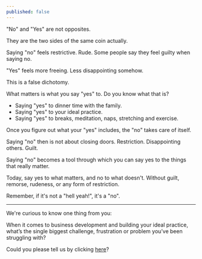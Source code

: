 ```yaml
---
published: false
---
```

"No" and "Yes" are not opposites.

They are the two sides of the same coin actually.

Saying "no" feels restrictive. Rude. Some people say they feel guilty when saying no.

"Yes" feels more freeing. Less disappointing somehow.

This is a false dichotomy.

What matters is what you say "yes" to. Do you know what that is?

- Saying "yes" to dinner time with the family.
- Saying "yes" to your ideal practice.
- Saying "yes" to breaks, meditation, naps, stretching and exercise.

Once you figure out what your "yes" includes, the "no" takes care of itself.

Saying "no" then is not about closing doors. Restriction. Disappointing others. Guilt.

Saying "no" becomes a tool through which you can say yes to the things that really matter.

Today, say yes to what matters, and no to what doesn't. Without guilt, remorse, rudeness, or any form of restriction.

Remember, if it's not a "hell yeah!", it's a "no".

---

We're curious to know one thing from you:

When it comes to business development and building your ideal practice, what’s the single biggest challenge, frustration or problem you’ve been struggling with?

Could you please tell us by clicking [here](https://tally.so/r/wkgkJw)?
